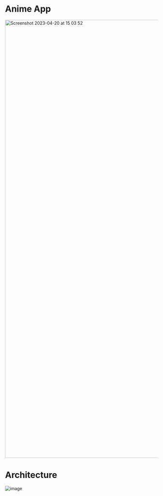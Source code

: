 # Anime App

<img width="1440" alt="Screenshot 2023-04-20 at 15 03 52" src="https://user-images.githubusercontent.com/95674842/233340000-0f94c097-67c8-4488-bef2-1b1724435961.png">

# Architecture

![image](https://user-images.githubusercontent.com/95674842/233340238-e7762cfb-f21d-4a08-86fa-6046a4dc9b31.png)
